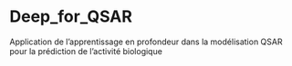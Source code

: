 # Deep_for_QSAR
Application de l’apprentissage en profondeur dans la modélisation QSAR pour la prédiction de l’activité biologique 
